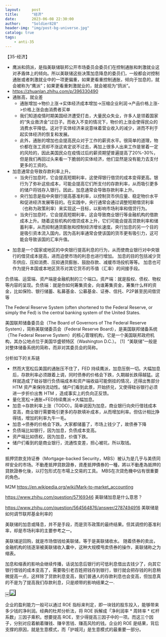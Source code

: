 ```yaml
---
layout:     post
title:      "经济"
date:       2023-06-08 22:30:00
author:     "Soldier828"
header-img: "img/post-bg-universe.jpg"
catalog: true
tags:
    - anti-35
---
```

【35-经济】


* 鹰派和鸽派，是指美联储联邦公开市场委员会委员们在控制通胀和刺激就业这对矛盾体上的倾向。所以美联储这些决策加息降息的委员们，一般都会对控制通胀或者刺激就业中的一项更偏重，如果更看重控制通胀，倾向于加息的，就会被称为“鹰派”；如果更看重刺激就业的，就会被视为“鸽派”。
* https://zhuanlan.zhihu.com/p/396330490
* 通胀高，就业差
    * 通胀增加->物价上涨->实体经济成本增加->压缩企业利润->产品价格上涨->价格上涨会由消费者买单
    * 我们知道疫情时期美国经济遭受打击，大量民众失业，许多人是领着国家的“失业救济金”过日子。而收入不变的情况下，物价的上涨会使得民众的消费水平降低。这对于实体经济来说意味着营业收入的减少，进而不利于起实体经济的恢复和发展。
    * 此外，通胀的增加也会提高民众对于工作的薪资水平。很简单的道理，物价都在涨工资却不涨这肯定说不过去，再加上很多人出来工作是冒着一定的风险的，因此美国民众在疫情过后的薪资期望普遍提高了20%-30%，但是我们再回过头来看一下脆弱的实体经济，他们显然是没有能力去支付更多的工资的。
* 加息通常会导致存款利率上升。
    * 当央行加息时，它会提高短期利率，这使得银行借贷的成本变得更高。银行为了弥补这些成本，可能会提高它们所支付的存款利率，从而吸引更多的储户将钱存入银行。因此，加息通常会导致存款利率上升。
    * 央行加息是指中央银行提高基准利率，以控制货币供应量、稳定物价水平和促进经济发展等目的。在实践中，央行通常会通过调整短期借贷利率（也称为政策利率）来实现这一目标，以影响市场利率和借贷行为。
    * 当央行加息时，它会提高短期利率，这会导致商业银行等金融机构的借款成本上升。随着这些机构的借贷成本上升，它们可能会提高贷款利率和储蓄利率，从而抑制通货膨胀和控制经济增长速度。央行加息的另一个目的是吸引资本流入国内，因为高利率通常会使该国的货币更有吸引力，这可能会导致该国的汇率升值。

- 加息是一个国家或地区的中央银行提高利息的行为，从而使商业银行对中央银行的借贷成本提高，进而迫使市场的利息也进行增加。 加息的目的包括减少货币供应、压抑消费、压抑通货膨胀、鼓励存款、减缓市场投机等等。 加息也可作为提升本国或本地区货币对其它货币的币值（汇率）的间接手段。

负债端、运营端、资产端是金融机制的三个端口。资产端：就是股权、债权、物权等内容的呈现。负债端：就是你如何筹集资金，向谁筹集资金，筹集什么样的资金，比如保险、银行储蓄、私募基金、公募基金、证券、信托、P2P甚至民间借贷等


The Federal Reserve System (often shortened to the Federal Reserve, or simply the Fed) is the central banking system of the United States. 

美国联邦储备委员会（The Board of Governors of The Federal Reserve System），简称美联储委员会（Federal Reserve Board），是美国联邦储备系统（The Federal Reserve System）的核心管理机构，它是一个美国联邦政府机构，其办公地点位于美国华盛顿特区（Washington D.C.）。 [1]  “美联储”一般是对整体储备系统的简称，而非对其委员会的简称。

分析如下的关系链
- 然而大宽松后美国的通胀压不住了，FED 持续鹰派，加息压倒一切。大幅加息后，存款利率必须跟着上调，同时债券的价格会下跌，久期越长跌得越猛。这样就造成了硅谷银行负债端成本和资产端收益可能倒挂的情况，还得出售部分 HTM 资产来保持流动性。储户们看到此景，开始挤兑，又使得硅谷银行必须进一步折价出售 HTM ，造成事实上的负向正反馈。
- 量化宽松->通胀+FED持续鹰派->大幅加息。
- 加息->存款利率上涨（TODO）。简单说因为加息，商业银行向央行借钱成本变高，商业银行需要吸引更多的存款填补成本，从而增加利率。但估计相比挣得钱，增加的利率九牛一毛。
- 加息->债券的价格会下跌。大家都储蓄了，市场上钱少了，故债券下降
- 负债端比如银行，因为加息，负债成本变高。
- 资产端比如债权，因为加息，价值下跌。
- 储户们看到的是商业银行，流通性变差，担心被坑，所以取钱。
- 

抵押贷款支持证券（Mortgage-backed Security，MBS）被认为是几乎与美债同样安全的市场。不動產抵押貸款證券，資產抵押債券的一種，將以不動產為抵押的貸款證券化後，以打包形式在市場上交易的工具。 MBS在次貸危機中佔有很重要的角色。

M2M https://en.wikipedia.org/wiki/Mark-to-market_accounting


https://www.zhihu.com/question/57169346 美联储加息是什么意思？

https://www.zhihu.com/question/564564876/answer/2787494916 美联储是如何调节联邦基金利率的

美联储的加息或降息，并不是手段，而是货币政策的最终结果。但其调控的基准利率，却是市场利率的主要参考之一。

美联储逆回购，就是市场借钱给美联储，等于是美联储收水。
随着债券的卖出，金融机构的钱逐渐被美联储收入囊中，这种大规模甩卖债券的操作，美联储称之为缩表。

加息和缩表的影响会继续传播，话说加息后银行的可低利息借出去钱少了，向其它银行借钱的成本变高了，需要吸引老百姓把钱存到银行，银行就会把存钱的利息稍微提高一点，这样除了贷款利息变高，我们普通人的存款利息也会变高，但加息真的不是为了提高我们存款利息，只是顺带的影响结果之一.

￼<img src="{{ site.url }}/img/FFA.png" style="border: 2px outset gray;">

企业的盈利能力一般可以通过 ROE 指标来判定，即一块钱的股东投入，能够带来多少钱的净利润。经典的杜邦分析法，将 ROE 拆解成「净利润率 * 周转率 * 杠杆系数」三因子乘积。想要提高 ROE，至少得提高三因子中的一项。而这三个因子，分别对应着躺着赚钱、赚辛苦钱、赚高风险的钱。企业的 ROE 是结果，背后支撑的原因，就是生意模式，而「护城河」是生意模式的最重要一部分。
